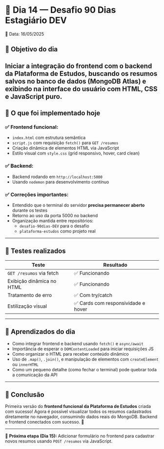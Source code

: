 # 📒 Dia 14 — Desafio 90 Dias Estagiário DEV

📅 Data: 16/05/2025

## 🎯 Objetivo do dia
Iniciar a integração do frontend com o backend da **Plataforma de Estudos**, buscando os resumos salvos no banco de dados (MongoDB Atlas) e exibindo na interface do usuário com HTML, CSS e JavaScript puro.
---

## 🧠 O que foi implementado hoje

### ✅ Frontend funcional:
- `index.html` com estrutura semântica
- `script.js` com requisição `fetch()` para `GET /resumos`
- Criação dinâmica de elementos HTML via JavaScript
- Estilo visual com `style.css` (grid responsivo, hover, card clean)

### ✅ Backend:
- Backend rodando em `http://localhost:5000`
- Usando `nodemon` para desenvolvimento contínuo

### ✅ Correções importantes:
- Entendido que o terminal do servidor **precisa permanecer aberto** durante os testes
- Retorno ao uso da porta 5000 no backend
- Organização mantida entre repositórios:
  - `desafio-90dias-DEV` para o desafio
  - `plataforma-estudos` como projeto real
---

## 🧪 Testes realizados

| Teste                      | Resultado                           |
|----------------------------|-------------------------------------|
| `GET /resumos` via fetch   | ✅ Funcionando                      |
| Exibição dinâmica no HTML  | ✅ Funcionando                      |
| Tratamento de erro         | ✅ Com try/catch                    |
| Estilização visual         | ✅ Cards com responsividade e hover |

---

## 🧩 Aprendizados do dia

- Como integrar frontend e backend usando `fetch()` e `async/await`
- Importância de esperar o `DOMContentLoaded` para iniciar requisições JS
- Como organizar o HTML para receber conteúdo dinâmico
- Uso de `.map()`, `.join()`, e manipulação de elementos com `createElement` ou `innerHTML`
- Como um pequeno detalhe (como fechar o terminal) pode quebrar toda a comunicação da API

---

## 📌 Conclusão

Primeira versão do **frontend funcional da Plataforma de Estudos** criada com sucesso! Agora é possível visualizar todos os resumos cadastrados diretamente no navegador, consumindo dados reais do MongoDB. Backend e frontend conectados com sucesso. 🚀

---

📅 **Próxima etapa (Dia 15):**
Adicionar formulário no frontend para cadastrar novos resumos usando `POST /resumos` via JavaScript.
